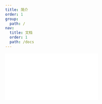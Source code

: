 ```yaml
---
title: 简介
order: 1
group:
  path: /
nav:
  title: 文档
  order: 1
  path: /docs
---
```


<embed src="../README.md"></embed>
